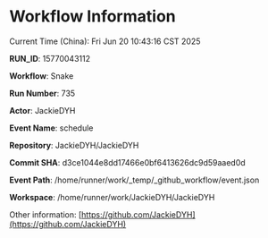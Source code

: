 # Workflow Information

Current Time (China): Fri Jun 20 10:43:16 CST 2025  

**RUN_ID**: 15770043112  

**Workflow**: Snake  

**Run Number**: 735  

**Actor**: JackieDYH  

**Event Name**: schedule  

**Repository**: JackieDYH/JackieDYH  

**Commit SHA**: d3ce1044e8dd17466e0bf6413626dc9d59aaed0d  

**Event Path**: /home/runner/work/_temp/_github_workflow/event.json  

**Workspace**: /home/runner/work/JackieDYH/JackieDYH  

Other information: [https://github.com/JackieDYH](https://github.com/JackieDYH)
